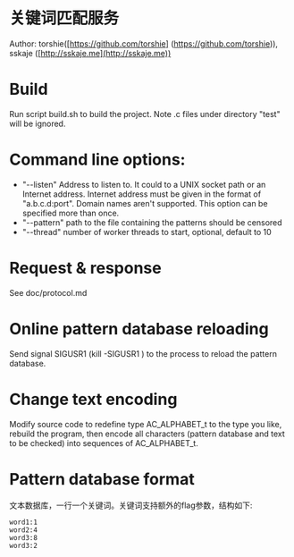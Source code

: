 关键词匹配服务
======
Author: torshie([https://github.com/torshie] (https://github.com/torshie)), sskaje ([http://sskaje.me](http://sskaje.me))

# Build
Run script build.sh to build the project. Note .c files under directory
"test" will be ignored.

# Command line options:
* "--listen" Address to listen to. It could to a UNIX socket path or an
Internet address. Internet address must be given in the format of
"a.b.c.d:port". Domain names aren't supported. This option can be
specified more than once.
* "--pattern" path to the file containing the patterns should be censored
* "--thread" number of worker threads to start, optional, default to 10

# Request & response
See doc/protocol.md

# Online pattern database reloading
Send signal SIGUSR1 (kill -SIGUSR1 <pid>) to the process to reload the
pattern database.

# Change text encoding
Modify source code to redefine type AC_ALPHABET_t to the type you like,
rebuild the program, then encode all characters (pattern database and
text to be checked) into sequences of AC_ALPHABET_t.

# Pattern database format
文本数据库，一行一个关键词。关键词支持额外的flag参数，结构如下:

```
word1:1
word2:4
word3:8
word3:2
```
